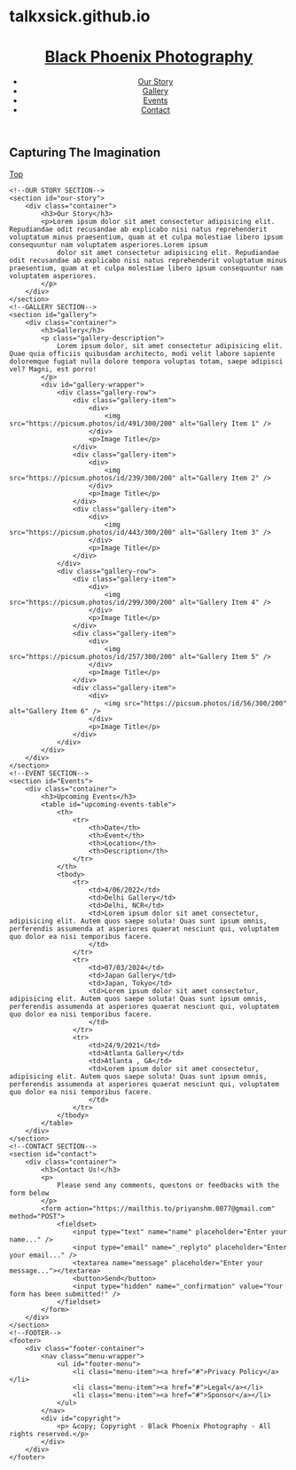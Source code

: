 # talkxsick.github.io
<!DOCTYPE html>
<html>

<!--This is the head section; it is for storing metadata and
        items that are pulled in from other resources-->

<head>
    <title>Black Phoenix Photography</title>
    <link href="https://fonts.googleapis.com/css2?family=Raleway:ital@1&family=Rock+Salt&display=swap" rel="stylesheet">
    <link href="./CSS/reset.css" rel="stylesheet" />
    <link href="./CSS/styles.css" rel="stylesheet" />
    <script src="./JS/main.js"></script>
</head>
<!--There is an id on the body so that the back to top button will go back to this body-->

<body id="body">
    <header>
        <div class="header-container">
            <div id="company-logo">
                <a href="./index.html">
                    <h1>Black Phoenix Photography</h1>
                </a>
            </div>
            <nav class="menu-wrapper">
                <ul id="main-menu">
                    <li class="menu-item">
                        <a href="#our-story">Our Story</a>
                    </li>
                    <li class="menu-item">
                        <a href="#gallery">Gallery</a>
                    </li>
                    <li class="menu-item">
                        <a href="#Events">Events</a>
                    </li>
                    <li class="menu-item">
                        <a href="#contact">Contact</a>
                    </li>
                </ul>
            </nav>
        </div>
    </header>
    <!--HERO IMAGE SECTION-->
    <div id="hero-image">
        <div class="overlay">
            <h2 class="tag-line">Capturing The Imagination</h2>
        </div>
    </div>
    <!--BACK TO TOP SECTION-->
    <a href="#body" id="topButton" title="Go To Top">Top</a>

    <!--OUR STORY SECTION-->
    <section id="our-story">
        <div class="container">
            <h3>Our Story</h3>
            <p>Lorem ipsum dolor sit amet consectetur adipisicing elit. Repudiandae odit recusandae ab explicabo nisi natus reprehenderit voluptatum minus praesentium, quam at et culpa molestiae libero ipsum consequuntur nam voluptatem asperiores.Lorem ipsum
                dolor sit amet consectetur adipisicing elit. Repudiandae odit recusandae ab explicabo nisi natus reprehenderit voluptatum minus praesentium, quam at et culpa molestiae libero ipsum consequuntur nam voluptatem asperiores.
            </p>
        </div>
    </section>
    <!--GALLERY SECTION-->
    <section id="gallery">
        <div class="container">
            <h3>Gallery</h3>
            <p class="gallery-description">
                Lorem ipsum dolor, sit amet consectetur adipisicing elit. Quae quia officiis quibusdam architecto, modi velit labore sapiente doloremque fugiat nulla dolore tempora voluptas totam, saepe adipisci vel? Magni, est porro!
            </p>
            <div id="gallery-wrapper">
                <div class="gallery-row">
                    <div class="gallery-item">
                        <div>
                            <img src="https://picsum.photos/id/491/300/200" alt="Gallery Item 1" />
                        </div>
                        <p>Image Title</p>
                    </div>
                    <div class="gallery-item">
                        <div>
                            <img src="https://picsum.photos/id/239/300/200" alt="Gallery Item 2" />
                        </div>
                        <p>Image Title</p>
                    </div>
                    <div class="gallery-item">
                        <div>
                            <img src="https://picsum.photos/id/443/300/200" alt="Gallery Item 3" />
                        </div>
                        <p>Image Title</p>
                    </div>
                </div>
                <div class="gallery-row">
                    <div class="gallery-item">
                        <div>
                            <img src="https://picsum.photos/id/299/300/200" alt="Gallery Item 4" />
                        </div>
                        <p>Image Title</p>
                    </div>
                    <div class="gallery-item">
                        <div>
                            <img src="https://picsum.photos/id/257/300/200" alt="Gallery Item 5" />
                        </div>
                        <p>Image Title</p>
                    </div>
                    <div class="gallery-item">
                        <div>
                            <img src="https://picsum.photos/id/56/300/200" alt="Gallery Item 6" />
                        </div>
                        <p>Image Title</p>
                    </div>
                </div>
            </div>
        </div>
    </section>
    <!--EVENT SECTION-->
    <section id="Events">
        <div class="container">
            <h3>Upcoming Events</h3>
            <table id="upcoming-events-table">
                <th>
                    <tr>
                        <th>Date</th>
                        <th>Event</th>
                        <th>Location</th>
                        <th>Description</th>
                    </tr>
                </th>
                <tbody>
                    <tr>
                        <td>4/06/2022</td>
                        <td>Delhi Gallery</td>
                        <td>Delhi, NCR</td>
                        <td>Lorem ipsum dolor sit amet consectetur, adipisicing elit. Autem quos saepe soluta! Quas sunt ipsum omnis, perferendis assumenda at asperiores quaerat nesciunt qui, voluptatem quo dolor ea nisi temporibus facere.
                        </td>
                    </tr>
                    <tr>
                        <td>07/03/2024</td>
                        <td>Japan Gallery</td>
                        <td>Japan, Tokyo</td>
                        <td>Lorem ipsum dolor sit amet consectetur, adipisicing elit. Autem quos saepe soluta! Quas sunt ipsum omnis, perferendis assumenda at asperiores quaerat nesciunt qui, voluptatem quo dolor ea nisi temporibus facere.
                        </td>
                    </tr>
                    <tr>
                        <td>24/9/2021</td>
                        <td>Atlanta Gallery</td>
                        <td>Atlanta , GA</td>
                        <td>Lorem ipsum dolor sit amet consectetur, adipisicing elit. Autem quos saepe soluta! Quas sunt ipsum omnis, perferendis assumenda at asperiores quaerat nesciunt qui, voluptatem quo dolor ea nisi temporibus facere.
                        </td>
                    </tr>
                </tbody>
            </table>
        </div>
    </section>
    <!--CONTACT SECTION-->
    <section id="contact">
        <div class="container">
            <h3>Contact Us!</h3>
            <p>
                Please send any comments, questons or feedbacks with the form below
            </p>
            <form action="https://mailthis.to/priyanshm.0077@gmail.com" method="POST">
                <fieldset>
                    <input type="text" name="name" placeholder="Enter your name..." />
                    <input type="email" name="_replyto" placeholder="Enter your email..." />
                    <textarea name="message" placeholder="Enter your message..."></textarea>
                    <button>Send</button>
                    <input type="hidden" name="_confirmation" value="Your form has been submitted!" />
                </fieldset>
            </form>
        </div>
    </section>
    <!--FOOTER-->
    <footer>
        <div class="footer-container">
            <nav class="menu-wrapper">
                <ul id="footer-menu">
                    <li class="menu-item"><a href="#">Privacy Policy</a></li>
                    <li class="menu-item"><a href="#">Legal</a></li>
                    <li class="menu-item"><a href="#">Sponsor</a></li>
                </ul>
            </nav>
            <div id="copyright">
                <p> &copy; Copyright - Black Phoenix Photography - All rights reserved.</p>
            </div>
        </div>
    </footer>

</body>

</html>
